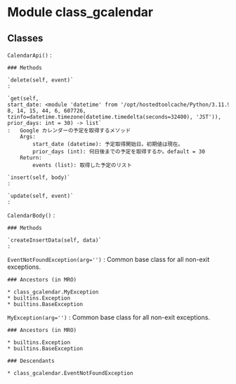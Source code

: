 Module class_gcalendar
======================

Classes
-------

`CalendarApi()`
:   

    ### Methods

    `delete(self, event)`
    :

    `get(self, start_date: <module 'datetime' from '/opt/hostedtoolcache/Python/3.11.9/x64/lib/python3.11/datetime.py'> = datetime.datetime(2024, 8, 14, 15, 44, 6, 607726, tzinfo=datetime.timezone(datetime.timedelta(seconds=32400), 'JST')), prior_days: int = 30) ‑> list`
    :   Google カレンダーの予定を取得するメソッド
        Args:
            start_date (datetime): 予定取得開始日。初期値は現在。
            prior_days (int): 何日後までの予定を取得するか。default = 30
        Return:
            events (list): 取得した予定のリスト

    `insert(self, body)`
    :

    `update(self, event)`
    :

`CalendarBody()`
:   

    ### Methods

    `createInsertData(self, data)`
    :

`EventNotFoundException(arg='')`
:   Common base class for all non-exit exceptions.

    ### Ancestors (in MRO)

    * class_gcalendar.MyException
    * builtins.Exception
    * builtins.BaseException

`MyException(arg='')`
:   Common base class for all non-exit exceptions.

    ### Ancestors (in MRO)

    * builtins.Exception
    * builtins.BaseException

    ### Descendants

    * class_gcalendar.EventNotFoundException
